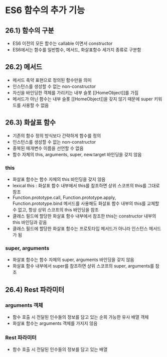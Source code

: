 # ES6 함수의 추가 기능

## 26.1) 함수의 구분
- ES6 이전의 모든 함수는 callable 이면서 constructor
- ES6에서는 함수를 일반함수, 메서드, 화살표함수 세가지 종류로 구분함

## 26.2) 메서드
- 메서드 축약 표현으로 정의된 함수만을 의미
- 인스턴스를 생성할 수 없는 non-constructor
- 자신을 바인딩한 객체를 가리키는 내부 슬롯 [[HomeObject]]를 가짐
- 메서드가 아닌 함수는 내부 슬롯 [[HomeObject]]을 갖지 않기 때문에 super 키워드를 사용할 수 없음

## 26.3) 화살표 함수
- 기존의 함수 정의 방식보다 간략하게 함수를 정의
- 인스턴스를 생성할 수 없는 non-constructor
- 중복된 매개변수 이름을 선언할 수 없음
- 함수 자체의 this, arguments, super, new.target 바인딩을 갖지 않음
### this
- 화살표 함수는 함수 자체의 this 바인딩을 갖지 않음
- lexical this : 화살표 함수 내부에서 this를 참조하면 상위 스코프의 this를 그대로 참조
- Function.prototype.call, Function.prototype.apply, Function.prototype.bind 메서드를 사용해도 화살표 함수 내부의 this를 교체할 수 없고, 항상 상위 스코프의 this 바인딩을 참조
- 클래스 필드에 할당한 화살표 함수 내부에서 참조한 this는 constructor 내부의 this 바인딩과 같음
- 클래스 필드에 할당한 화살표 함수는 프로토타입 메서드가 아니라 인스턴스 메서드가 됨
### super, arguments
- 화살표 함수는 함수 자체의 super, arguments 바인딩을 갖지 않음
- 화살표 함수 내부에서 super를 참조하면 상위 스코프의 super, arguments를 참조

## 26.4) Rest 파라미터
### arguments 객체
- 함수 호출 시 전달된 인수들의 정보를 담고 있는 순회 가능한 유사 배열 객체
- 화살표 함수는 arguments 객체를 가지지 않음
### Rest 파라미터
- 함수 호출 시 전달된 인수들의 정보를 담고 있는 배열